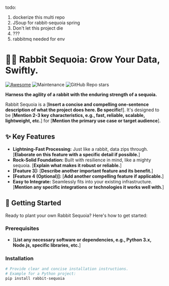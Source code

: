 todo: 
1) dockerize this multi repo
2) JSoup for rabbit-sequoia spring
3) Don't let this project die
4) ???
5) rabbitmq needed for env

# 🐇🌳 Rabbit Sequoia: Grow Your Data, Swiftly.

[![Awesome](https://cdn.rawgit.com/sindresorhus/awesome/d7305f38d2dabead1e54c641e97acb016160c748/media/badge.svg)](https://github.com/sindresorhus/awesome)
![Maintenance](https://img.shields.io/maintenance/yes/2025)
![GitHub Repo stars](https://img.shields.io/github/stars/iggySeawolf/rabbit-sequoia?style=social)

**Harness the agility of a rabbit with the enduring strength of a sequoia.**

Rabbit Sequoia is a [**Insert a concise and compelling one-sentence description of what the project does here. Be specific!**]. It's designed to be [**Mention 2-3 key characteristics, e.g., fast, reliable, scalable, lightweight, etc.**] for [**Mention the primary use case or target audience**].

## ✨ Key Features

* **Lightning-Fast Processing:** Just like a rabbit, data zips through. [**Elaborate on this feature with a specific detail if possible.**]
* **Rock-Solid Foundation:** Built with resilience in mind, like a mighty sequoia. [**Explain what makes it robust or reliable.**]
* **[Feature 3]:** [**Describe another important feature and its benefit.**]
* **[Feature 4 (Optional)]:** [**Add another compelling feature if applicable.**]
* **Easy to Integrate:** Seamlessly fits into your existing infrastructure. [**Mention any specific integrations or technologies it works well with.**]

## 🚀 Getting Started

Ready to plant your own Rabbit Sequoia? Here's how to get started:

### Prerequisites

* [**List any necessary software or dependencies, e.g., Python 3.x, Node.js, specific libraries, etc.**]

### Installation

```bash
# Provide clear and concise installation instructions.
# Example for a Python project:
pip install rabbit-sequoia
